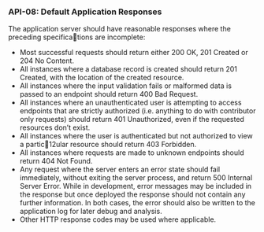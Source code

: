 ### API-08: Default Application Responses
The application server should have reasonable responses where the preceding specifications are incomplete:
- Most successful requests should return either 200 OK, 201 Created or 204 No
Content.
- All instances where a database record is created should return 201 Created, with
the location of the created resource.
- All instances where the input validation fails or malformed data is passed to an
endpoint should return 400 Bad Request.
- All instances where an unauthenticated user is attempting to access endpoints that
are strictly authorized (i.e. anything to do with contributor only requests) should
return 401 Unauthorized, even if the requested resources don’t exist.
- All instances where the user is authenticated but not authorized to view a partic12ular resource should return 403 Forbidden.
- All instances where requests are made to unknown endpoints should return 404
Not Found.
- Any request where the server enters an error state should fail immediately, without
exiting the server process, and return 500 Internal Server Error. While in
development, error messages may be included in the response but once deployed
the response should not contain any further information. In both cases, the error
should also be written to the application log for later debug and analysis.
- Other HTTP response codes may be used where applicable.